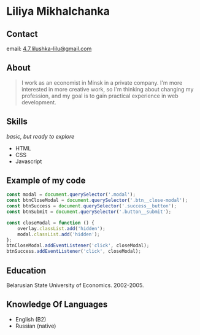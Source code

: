 # Liliya Mikhalchanka

## Contact

email: 4.7.lilushka-lilu@gmail.com

## About

>I work as an economist in Minsk in a private company. I'm more interested in more creative work, so I'm thinking about changing my profession, and my goal is to gain practical experience in web development.

## Skills
*basic, but ready to explore*

* HTML
* CSS
* Javascript

## Example of my code

```javascript
const modal = document.querySelector('.modal');
const btnCloseModal = document.querySelector('.btn__close-modal');
const btnSuccess = document.querySelector('.success__button');
const btnSubmit = document.querySelector('.button__submit');

const closeModal = function () {
    overlay.classList.add('hidden');
    modal.classList.add('hidden');
};
btnCloseModal.addEventListener('click', closeModal);
btnSuccess.addEventListener('click', closeModal);
```

## Education

Belarusian State University of Economics. 2002-2005.

## Knowledge Of Languages

* English (B2)
* Russian (native)